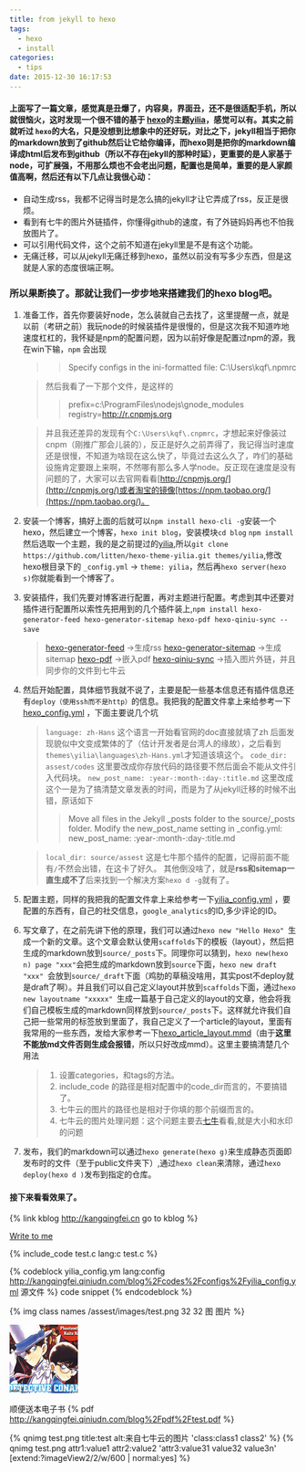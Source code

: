 ```yaml
---
title: from jekyll to hexo
tags:
  - hexo
  - install
categories:
  - tips
date: 2015-12-30 16:17:53
---
```


#### 上面写了一篇文章，感觉真是丑爆了，内容臭，界面丑，还不是很适配手机，所以就很恼火，这时发现一个很不错的基于 [hexo](https://hexo.io/)的主题[yilia](https://github.com/litten/hexo-theme-yilia)，感觉可以有。其实之前就听过 `hexo`的大名，只是没想到比想象中的还好玩，对比之下，jekyll相当于把你的markdown放到了github然后让它给你编译，而hexo则是把你的markdown编译成html后发布到github（所以不存在jekyll的那种时延），更重要的是人家基于node，可扩展强，不用那么烦也不会老出问题，配置也是简单，重要的是人家颜值高啊，然后还有以下几点让我很心动：
* 自动生成rss，我都不记得当时是怎么搞的jekyll才让它弄成了rss，反正是很烦。
* 看到有七牛的图片外链插件，你懂得github的速度，有了外链妈妈再也不怕我放图片了。
* 可以引用代码文件，这个之前不知道在jekyll里是不是有这个功能。
* 无痛迁移，可以从jekyll无痛迁移到hexo，虽然以前没有写多少东西，但是这就是人家的态度很端正啊。
### 所以果断换了。那就让我们一步步地来搭建我们的hexo blog吧。

1. 准备工作，首先你要装好node，怎么装就自己去找了，这里提醒一点，就是以前（考研之前）我玩node的时候装插件是很慢的，但是这次我不知道咋地速度杠杠的，我怀疑是npm的配置问题，因为以前好像是配置过npm的源，我在win下输，`npm` 会出现
    > >Specify configs in the ini-formatted file:
    > >   C:\Users\kqf\\.npmrc

    >然后我看了一下那个文件，是这样的
    > >prefix=c:\ProgramFiles\nodejs\gnode_modules
    > >registry=http://r.cnpmjs.org

    > 并且我还差异的发现有个`C:\Users\kqf\.cnpmrc`，才想起来好像装过cnpm（刚推广那会儿装的），反正是好久之前弄得了，我记得当时速度还是很慢，不知道为啥现在这么快了，毕竟过去这么久了，咋们的基础设施肯定要跟上来啊，不然哪有那么多人学node。反正现在速度是没有问题的了，大家可以去官网看看[http://cnpmjs.org/](http://cnpmjs.org/)或者淘宝的镜像[https://npm.taobao.org/](https://npm.taobao.org/)。

2. 安装一个博客，搞好上面的后就可以`npm install hexo-cli -g`安装一个hexo，然后建立一个博客，`hexo init blog`，安装模块`cd blog` `npm install` 然后选取一个主题，我的是之前提过的[yilia](https://github.com/litten/hexo-theme-yilia),所以`git clone https://github.com/litten/hexo-theme-yilia.git themes/yilia`,修改hexo根目录下的 `_config.yml` -> `theme: yilia`，然后再`hexo server(hexo s)`你就能看到一个博客了。
3. 安装插件，我们先要对博客进行配置，再对主题进行配置。考虑到其中还要对插件进行配置所以索性先把用到的几个插件装上,`npm install hexo-generator-feed hexo-generator-sitemap hexo-pdf hexo-qiniu-sync --save`
    > [hexo-generator-feed](https://github.com/hexojs/hexo-generator-feed)     ->生成rss
    > [hexo-generator-sitemap](https://github.com/hexojs/hexo-generator-sitemap)  ->生成sitemap
    > [hexo-pdf](https://github.com/superalsrk/hexo-pdf/)                 ->嵌入pdf
    > [hexo-qiniu-sync](https://github.com/gyk001/hexo-qiniu-sync)          ->插入图片外链，并且同步你的文件到七牛云

4. 然后开始配置，具体细节我就不说了，主要是配一些基本信息还有插件信息还有`deploy（使用ssh而不是http）`的信息。我把我的配置文件拿上来给参考一下[hexo_config.yml](http://kangqingfei.qiniudn.com/blog%2Fcodes%2Fconfigs%2Fhexo_config.yml) ，下面主要说几个坑
    > `language: zh-Hans`  这个语言一开始看官网的doc直接就填了zh 后面发现貌似中文变成繁体的了（估计开发者是台湾人的缘故），之后看到`themes\yilia\languages\zh-Hans.yml`才知道该填这个。
    > `code_dir: assest/codes`  这里要改成你存放代码的路径要不然后面会不能从文件引入代码块。
    > `new_post_name: :year-:month-:day-:title.md` 这里改成这个一是为了搞清楚文章发表的时间，而是为了从jekyll迁移的时候不出错，原话如下
    >  >Move all files in the Jekyll _posts folder to the source/_posts folder.
    >  >Modify the new_post_name setting in _config.yml:
    >  >new_post_name: :year-:month-:day-:title.md

    > `local_dir: source/assest` 这是七牛那个插件的配置，记得前面不能有`/`不然会出错，在这卡了好久。
    其他倒没啥了，就是**rss和sitemap一直生成不了**后来找到一个解决方案`hexo d -g`就有了。
5. 配置主题，同样的我把我的配置文件拿上来给参考一下[yilia_config.yml](http://kangqingfei.qiniudn.com/blog%2Fcodes%2Fconfigs%2Fyilia_config.yml) ，要配置的东西有，自己的社交信息，`google_analytics`的ID,多少评论的ID。
6. 写文章了，在之前先讲下他的原理，我们可以通过`hexo new "Hello Hexo" `生成一个新的文章。这个文章会默认使用`scaffolds`下的模板（layout），然后把生成的markdown放到`source/_posts`下。同理你可以猜到，`hexo new(hexo n) page "xxx"`会把生成的markdown放到`source`下面，`hexo new draft "xxx" `会放到`source/_draft`下面（鸡肋的草稿没啥用，其实post不deploy就是draft了啊）。并且我们可以自己定义layout并放到`scaffolds`下面，通过`hexo new layoutname "xxxxx" `生成一篇基于自己定义的layout的文章，他会将我们自己模板生成的markdown同样放到`source/_posts`下。这样就允许我们自己把一些常用的标签放到里面了，我自己定义了一个article的layout，里面有我常用的一些东西，发给大家参考一下[hexo_article_layout.mmd](http://kangqingfei.qiniudn.com/blog%2Fcodes%2Fconfigs%2Fhexo_article_layout.mmd)（由于**这里不能放md文件否则生成会报错**，所以只好改成mmd）。这里主要搞清楚几个用法
    > 1. 设置categories，和tags的方法。
    > 2. include_code 的路径是相对配置中的code_dir而言的，不要搞错了。
    > 3. 七牛云的图片的路径也是相对于你填的那个前缀而言的。
    > 4. 七牛云的图片处理问题：这个问题主要去[七牛](http://developer.qiniu.com/docs/v6/api/reference/fop/image/)看看,就是大小和水印的问题
7. 发布，我们的markdown可以通过`hexo generate(hexo g)`来生成静态页面即发布时的文件（至于public文件夹下）,通过`hexo clean`来清除，通过`hexo deploy(hexo d )`发布到指定的仓库。

#### 接下来看看效果了。
{% link kblog http://kangqingfei.cn go to kblog %}

<a href="mailto:kangqingfei@gmail.com" title="Email">Write to me</a>

{% include_code test.c lang:c test.c %}

{% codeblock yilia_config.ym lang:config http://kangqingfei.qiniudn.com/blog%2Fcodes%2Fconfigs%2Fyilia_config.yml 源文件 %}
code snippet
{% endcodeblock %}

{% img class names /assest/images/test.png 32 32 图 图片 %}

![图片](/assest/images/test.png)

顺便送本电子书
{% pdf http://kangqingfei.qiniudn.com/blog%2Fpdf%2Ftest.pdf %}


{% qnimg test.png title:test alt:来自七牛云的图片 'class:class1 class2' %}
{% qnimg test.png attr1:value1 attr2:value2 'attr3:value31 value32 value3n' [extend:?imageView2/2/w/600 | normal:yes] %}

